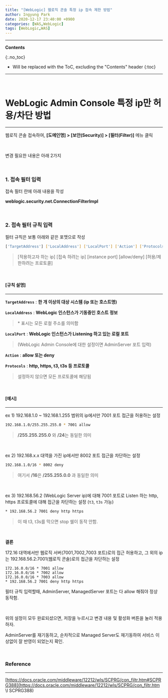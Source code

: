 ```yaml
---
title: "[WebLogic] 웹로직 콘솔 특정 ip 접속 제한 방법"
author: Ingyung Park
date: 2020-12-17 23:40:00 +0900
categories: [WAS,WebLogic]
tags: [WebLogic,WAS]
---
```


---
**Contents**

{:.no_toc}

* Will be replaced with the ToC, excluding the "Contents" header
{:toc}
---

<br/>

# **WebLogic Admin Console 특정 ip만 허용/차단 방법**

---

웹로직 콘솔 접속하여, **[도메인명] > [보안(Security)] > [필터(Filter)]** 메뉴 클릭

<br />

변경 필요한 내용은 아래 2가지

<br />

### **1. 접속 필터 입력**

접속 필터 란에 아래 내용을 작성

**weblogic.security.net.ConnectionFilterImpl**

 <br />

### **2. 접속 필터 규칙 입력**

필터 규칙은 보통 아래와 같은 포맷으로 작성



```bash
['TargetAddress'] ['LocalAddress'] ['LocalPort'] ['Action'] ['Protocols']
```

> [적용하고자 하는 ip]   [접속 하려는 ip]   [instance port]  [allow/deny]  [허용/제한하려는 프로토콜]

<br />



#### **[규칙 설명]**

---



**`TargetAddress`** : **한 개 이상의 대상 시스템 (ip 또는 호스트명)**

**`LocalAddress`** : **WebLogic 인스턴스가 기동중인 호스트 정보**

> \* 표시는 모든 로컬 주소를 의미함

**`LocalPort`** : **WebLogic 인스턴스가 Listening 하고 있는 로컬 포트**

> (WebLogic Admin Console에 대한 설정이면 AdminServer 포트 입력)

**`Action`** : **allow 또는 deny**

**`Protocols`** : **http, https, t3, t3s 등 프로토콜**

> 설정하지 않으면 모든 프로토콜에 해당됨

  <br />



#### **[예시]**

---



ex 1) 192.168.1.0 ~ 192.168.1.255 범위의 ip에서만 7001 포트 접근을 허용하는 설정

```bash
192.168.1.0/255.255.255.0 * 7001 allow
```

> **/255.255.255.0** 와 **/24**는 동일한 의미

  <br />

ex 2) 192.168.x.x 대역을 가진 ip에서만 8002 포트 접근을 차단하는 설정

```bash
192.168.1.0/16 * 8002 deny
```

> 여기서 **/16**은 **/255.255.0.0** 과 동일한 의미

  <br />

ex 3) 192.168.56.2 (WebLogic Server ip)에 대해 7001 포트로 Listen 하는 http, https 프로토콜에 대해 접근을 차단하는 설정 (`t3`, `t3s` 가능)

```bash
* 192.168.56.2 7001 deny http https
```

> 이 때 t3, t3s를 막으면 stop 쉘이 동작 안함.

  <br />

**결론**

172.16 대역에서만 웹로직 서버(7001,7002,7003 포트)로의 접근 허용하고, 그 외의 ip는 192.168.56.2:7001(웹로직 콘솔)로의 접근을 차단하는 설정

```
172.16.0.0/16 * 7001 allow
172.16.0.0/16 * 7002 allow
172.16.0.0/16 * 7003 allow
* 192.168.56.2 7001 deny http https
```

필터 규칙 입력할때, AdminServer, ManagedServer 포트는 다 allow 해줘야 정상 동작함.

 <br />

위의 설정이 모두 완료되셨으면, 저장을 누르시고 변경 내용 및 활성화 버튼을 눌러 적용하자.

AdminServer를 재기동하고, 순차적으로 Managed Server도 재기동하여 서비스 이상없이 잘 반영이 되었는지 확인.



<br/>

### **Reference**

---

[https://docs.oracle.com/middleware/12212/wls/SCPRG/con_filtr.htm#SCPRG388](https://docs.oracle.com/middleware/12212/wls/SCPRG/con_filtr.htm \l SCPRG388) 

<br/>

<br/>

